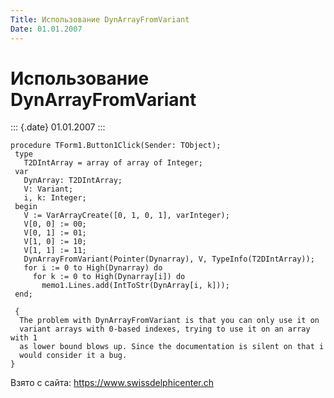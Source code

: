 ```yaml
---
Title: Использование DynArrayFromVariant
Date: 01.01.2007
---
```



Использование DynArrayFromVariant
=================================

::: {.date}
01.01.2007
:::

    procedure TForm1.Button1Click(Sender: TObject);
     type
       T2DIntArray = array of array of Integer;
     var
       DynArray: T2DIntArray;
       V: Variant;
       i, k: Integer;
     begin
       V := VarArrayCreate([0, 1, 0, 1], varInteger);
       V[0, 0] := 00;
       V[0, 1] := 01;
       V[1, 0] := 10;
       V[1, 1] := 11;
       DynArrayFromVariant(Pointer(Dynarray), V, TypeInfo(T2DIntArray));
       for i := 0 to High(Dynarray) do
         for k := 0 to High(Dynarray[i]) do
           memo1.Lines.add(IntToStr(DynArray[i, k]));
     end;
     
     { 
      The problem with DynArrayFromVariant is that you can only use it on 
      variant arrays with 0-based indexes, trying to use it on an array with 1 
      as lower bound blows up. Since the documentation is silent on that i 
      would consider it a bug. 
    }

Взято с сайта: <https://www.swissdelphicenter.ch>

 
